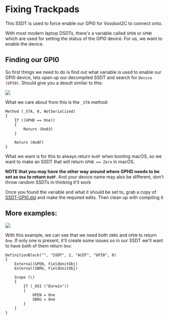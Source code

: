 # Fixing Trackpads

This SSDT is used to force enable our GPI0 for VoodooI2C to connect onto.

With most modern laptop DSDTs, there's a variable called `GPEN` or `GPHD` which are used for setting the status of the GPI0 device. For us, we want to enable the device.

## Finding our GPI0

So first things we need to do is find out what variable is used to enable our GPI0 device, lets open up our decompiled SSDT and search for `Device (GPI0)`. Should give you a desult similar to this:

![](https://media.discordapp.net/attachments/456913818467958789/677279455525208096/Screen_Shot_2020-02-12_at_3.25.27_PM.png?width=1674&height=1256)


What we care about from this is the `_STA` method:

```
Method (_STA, 0, NotSerialized)
{
    If ((GPHD == One))
    {
        Return (0x03)
    }

    Return (0x0F)
}
```
What we want is for this to always return `0x0F` when booting macOS, so we want to make an SSDT that will return `GPHD == Zero` in macOS.

**NOTE that you may have the other way around where GPHD needs to be set as `One` to return `0x0F`**. And your device name may also be different, don't throw random SSDTs in thinking it'll work

Once you found the variable and what it should be set to, grab a copy of [SSDT-GPI0.dsl](https://github.com/khronokernel/Getting-Started-With-ACPI/blob/master/extra-files/SSDT-GPI0.dsl) and make the required edits. Then clean up with compiling it


## More examples:

![](https://media.discordapp.net/attachments/456913818467958789/677283983322775572/Screen_Shot_2020-02-12_at_3.34.26_PM.png?width=1674&height=1704)

With this example, we can see that we need both `SBRG` and `GPEN` to return `One`. If only one is present, it'll create some issues so in our SSDT we'll want to have both of them return `One`:
```
DefinitionBlock("", "SSDT", 2, "ACDT", "GPI0", 0)
{
    External(GPEN, FieldUnitObj)
    External(SBRG, FieldUnitObj)
    
    Scope (\)
    {
        If (_OSI ("Darwin"))
        {
            GPEN = One
            SBRG = One
        }
    }
}
```
